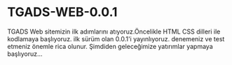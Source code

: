 # TGADS-WEB-0.0.1
TGADS Web sitemizin ilk adımlarını atıyoruz.Öncelikle HTML CSS dilleri ile kodlamaya başlıyoruz. ilk sürüm olan 0.0.1'i yayınlıyoruz. denemeniz ve test etmeniz önemle rica olunur. Şimdiden geleceğimize yatırımlar yapmaya başlıyoruz...
